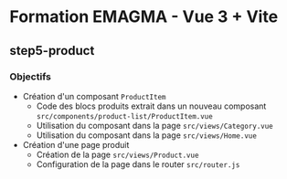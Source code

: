 # Formation EMAGMA - Vue 3 + Vite

## step5-product

### Objectifs

- Création d'un composant `ProductItem`
  - Code des blocs produits extrait dans un nouveau composant `src/components/product-list/ProductItem.vue`
  - Utilisation du composant dans la page `src/views/Category.vue`
  - Utilisation du composant dans la page `src/views/Home.vue`
- Création d'une page produit
  - Création de la page `src/views/Product.vue`
  - Configuration de la page dans le router `src/router.js`
